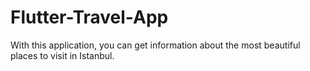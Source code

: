 # Flutter-Travel-App
With this application, you can get information about the most beautiful places to visit in Istanbul. 
